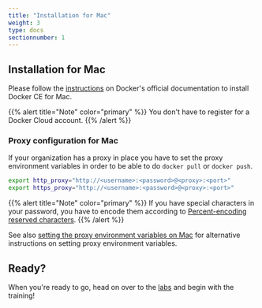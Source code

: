 ```yaml
---
title: "Installation for Mac"
weight: 3
type: docs
sectionnumber: 1
---
```


## Installation for Mac

Please follow the [instructions](https://docs.docker.com/docker-for-mac/install/) on Docker's official documentation to install Docker CE for Mac.

{{% alert title="Note" color="primary" %}}
You don't have to register for a Docker Cloud account.
{{% /alert %}}


### Proxy configuration for Mac

If your organization has a proxy in place you have to set the proxy environment variables in order to be able to do `docker pull` or `docker push`.

```bash
export http_proxy="http://<username>:<password>@<proxy>:<port>"
export https_proxy="http://<username>:<password>@<proxy>:<port>"
```

{{% alert title="Note" color="primary" %}}
If you have special characters in your password, you have to encode them according to [Percent-encoding reserved characters](https://en.wikipedia.org/wiki/Percent-encoding#Percent-encoding_reserved_characters).
{{% /alert %}}

See also [setting the proxy environment variables on Mac](https://docs.docker.com/docker-for-mac/#proxies) for alternative instructions on setting proxy environment variables.


## Ready?

When you're ready to go, head on over to the [labs](../../docs/) and begin with the training!

